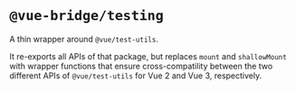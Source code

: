 # `@vue-bridge/testing`

A thin wrapper around `@vue/test-utils`.

It re-exports all APIs of that package, but replaces `mount` and `shallowMount` with wrapper functions that ensure cross-compatility between the two different APIs of `@vue/test-utils` for Vue 2 and Vue 3, respectively.